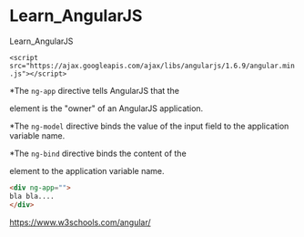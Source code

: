 # Learn_AngularJS
Learn_AngularJS

`<script src="https://ajax.googleapis.com/ajax/libs/angularjs/1.6.9/angular.min.js"></script>`


*The `ng-app` directive tells AngularJS that the <div> element is the "owner" of an AngularJS application.

*The `ng-model` directive binds the value of the input field to the application variable name.

*The `ng-bind` directive binds the content of the <p> element to the application variable name.

```html
<div ng-app="">
bla bla....
</div>
```

https://www.w3schools.com/angular/